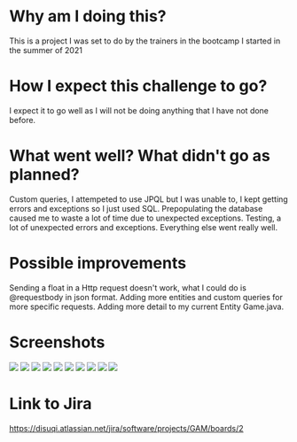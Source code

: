 # Why am I doing this?
This is a project I was set to do by the trainers in the bootcamp I started in the summer of 2021
# How I expect this challenge to go?
I expect it to go well as I will not be doing anything that I have not done before.
# What went well? What didn't go as planned?
Custom queries, I attempeted to use JPQL but I was unable to, I kept getting errors and exceptions so I just used SQL.
Prepopulating the database caused me to waste a lot of time due to unexpected exceptions.
Testing, a lot of unexpected errors and exceptions.
Everything else went really well.
# Possible improvements
Sending a float in a Http request doesn't work, what I could do is @requestbody in json format.
Adding more entities and custom queries for more specific requests.
Adding more detail to my current Entity Game.java.
# Screenshots
[<img src="screenshots/add.png">](screenshots/add.png)
[<img src="screenshots/add2.png">](screenshots/add2.png)
[<img src="screenshots/delete.png">](screenshots/delete.png)
[<img src="screenshots/get.png">](screenshots/get.png)
[<img src="screenshots/getAll.png">](screenshots/getAll.png)
[<img src="screenshots/update.png">](screenshots/update.png)
[<img src="screenshots/getByPrice.png">](screenshots/getByPrice.png)
[<img src="screenshots/update.png">](screenshots/lessThan.png)
[<img src="screenshots/update.png">](screenshots/greaterThan.png)
[<img src="screenshots/getByTitle.png">](screenshots/getByTitle.png)
# Link to Jira
https://disuqi.atlassian.net/jira/software/projects/GAM/boards/2